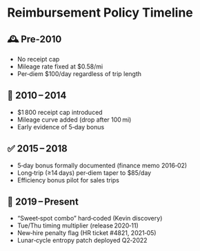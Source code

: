 # Reimbursement Policy Timeline

## 🕰️ Pre‑2010
* No receipt cap
* Mileage rate fixed at $0.58/mi
* Per‑diem $100/day regardless of trip length

## 📆 2010 – 2014
* $1 800 receipt cap introduced
* Mileage curve added (drop after 100 mi)
* Early evidence of 5‑day bonus

## ✅ 2015 – 2018
* 5‑day bonus formally documented (finance memo 2016‑02)
* Long‑trip (≥14 days) per‑diem taper to $85/day
* Efficiency bonus pilot for sales trips

## 🚀 2019 – Present
* “Sweet‑spot combo” hard‑coded (Kevin discovery)
* Tue/Thu timing multiplier (release 2020‑11)
* New‑hire penalty flag (HR ticket #4821, 2021‑05)
* Lunar‑cycle entropy patch deployed Q2‑2022
